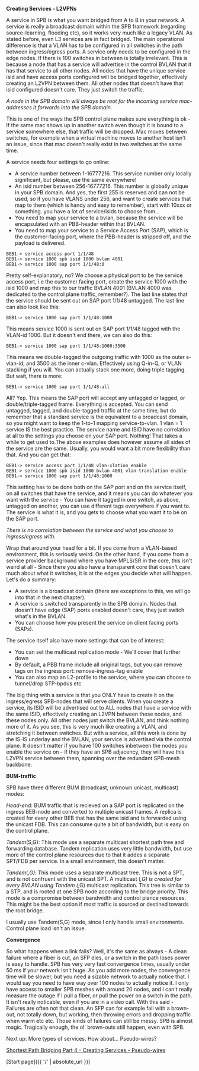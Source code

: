 **Creating Services - L2VPNs**

A service in SPB is what you want bridged from A to B in your network. A service is really a broadcast domain within the SPB framework (regarding source-learning, flooding etc), so it works very much like a legacy VLAN. As stated before, even L3 services are in fact bridged. The main operational difference is that a VLAN has to be configured in all switches in the path between ingress/egress ports. A service only needs to be configured in the edge nodes. If there is 100 switches in between is totally irrelevant. This is because a node that has a service will advertise in the control BVLAN that it has that service to all other nodes. All nodes that have the unique service isid and have access ports configured will be bridged together, effectively creating an L2VPN between them. All other nodes that doesn't have that isid configured doesn't care. They just switch the traffic.

*A node in the SPB domain will always be root for the incoming service mac-addresses it forwards into the SPB domain.* 

This is one of the ways the SPB control plane makes sure everything is ok - If the same mac shows up in another switch even though it is bound to a service somewhere else, that traffic will be dropped. Mac moves between switches, for example when a virtual machine moves to another host isn't an issue, since that mac doesn't really exist in two switches at the same time.

A service needs four settings to go online:
* A service number between 1-16777216. This service number only locally significant, but please, use the same everywhere!
* An isid number between 256-16777216. This number is globally unique in your SPB domain. And yes, the first 255 is reserved and can not be used, so if you have VLANS under 256, and want to create services that map to them (which is handy and easy to remember), start with 10xxx or something. you have a lot of service/isids to choose from...
* You need to map your service to a bvlan, because the service will be encapsulated with an PBB-header within that BVLAN.
* You need to map your service to a Service Access Port (SAP), which is the customer-facing port, where the PBB-header is stripped off, and the payload is delivered.

```
BEB1-> service access port 1/1/48
BEB1-> service 1000 spb isid 1000 bvlan 4001
BEB1-> service 1000 sap port 1/1/48:0
```
Pretty self-explanatory, no? We choose a physical port to be the service access port, i.e the customer facing port, create the service 1000 with the isid 1000 and map this to our traffic BVLAN 4001 (BVLAN 4000 was dedicated to the control plane traffic, remember?). The last line states that the service should be sent out on SAP port 1/1/48 untagged.
The last line can also look like this:

```
BEB1-> service 1000 sap port 1/1/48:1000
```

This means service 1000 is sent out on SAP port 1/1/48 tagged with the VLAN-id 1000. But it doesn't end there, we can also do this:

```
BEB1-> service 1000 sap port 1/1/48:1000:3500
```

This means we double-tagged the outgoing traffic with 1000 as the outer s-vlan-id, and 3500 as the inner c-vlan. Effectively using Q-in-Q, or VLAN stacking if you will. You can actually stack one more, doing triple tagging. But wait, there is more:

```
BEB1-> service 1000 sap port 1/1/48:all
```
All? Yep. This means the SAP port will accept any untagged or tagged, or double/triple-tagged frame. Everything is accepted. You can send untagged, tagged, and double-tagged traffic at the same time, but do remember that a standard service is the equivalent to a broadcast domain, so you might want to keep the 1-to-1 mapping service-to-vlan. 1 vlan = 1 service IS the best practice. The service name and ISID have no correlation at all to the settings you choose on your SAP port. Nothing! That takes a while to get used to.The above examples does however assume all sides of the service are the same. Usually, you would want a bit more flexibility than that. And you can get that:

```
BEB1-> service access port 1/1/48 vlan-xlation enable
BEB1-> service 1000 spb isid 1000 bvlan 4001 vlan-translation enable
BEB1-> service 1000 sap port 1/1/48:1000 
```

This setting has to be done both on the SAP port and on the service itself, on all switches that have the service, and it means you can do whatever you want with the service - You can have it tagged in one switch, as above, untagged on another, you can use different tags everywhere if you want to. The service is what it is, and you gets to choose what you want it to be on the SAP port. 

*There is no correlation between the service and what you choose to ingress/egress with.* 

Wrap that around your head for a bit. If you come from a VLAN-based environment, this is seriously weird. On the other hand, if you come from a service provider background where you have MPLS/SR in the core, this isn't weird at all - Since there you also have a transparent core that doesn't care much about what it switches, it is at the edges you decide what will happen.
Let's do a summary:

* A service is a broadcast domain (there are exceptions to this, we will go into that in the next chapter).
* A service is switched transparently in the SPB domain. Nodes that doesn't have edge (SAP) ports enabled doesn't care, they just switch what's in the BVLAN.
* You can choose how you present the service on client facing ports (SAPs).

The service itself also have more settings that can be of interest:

* You can set the multicast replication mode - We'll cover that further down
* By default, a PBB frame include all original tags, but you can remove tags on the ingress port: remove-ingress-tag enable
* You can also map an L2-profile to the service, where you can choose to tunnel/drop STP-bpdus etc

The big thing with a service is that you ONLY have to create it on the ingress/egress SPB-nodes that will serve clients. When you create a service, its ISID will be advertised out to ALL nodes that have a service with the same ISID, effectively creating an L2VPN between these nodes, and these nodes only. All other nodes just switch the BVLAN, and think nothing more of it. As you see, this is very much like creating a VLAN, and stretching it between switches. But with a service, all this work is done by the IS-IS underlay and the BVLAN, your service is advertised via the control plane. It doesn't matter if you have 100 switches inbetween the nodes you enable the service on - If they have an SPB adjacency, they will have this L2VPN service between them, spanning over the redundant SPB-mesh backbone.

**BUM-traffic**

SPB have three different BUM (broadcast, unknown unicast, multicast) modes:

*Head-end*: BUM traffic that is recieved on a SAP port is replicated on the ingress BEB-node and converted to multiple unicast frames. A replica is created for every other BEB that has the same isid and is forwarded using the unicast FDB.
This can consume quite a bit of bandwidth, but is easy on the control plane.

*Tandem*(S,G): This mode use a separate multicast shortest path tree and forwarding database. Tandem replication uses very little bandwidth, but use more of the control plane resources due to that it addes a separate SPT/FDB per service. In a small environment, this doesn't matter.

*Tandem*(*,G)*: This mode uses a separate multicast tree. This is not a SPT, and is not confruent with the unicast SPT. A multicast (*,G) is created for every BVLAN using Tandem (*,G) multicast replication. This tree is similar to a STP, and is rooted at one SPB node according to the bridge priority. This mode is a compromise between bandwidth and control plance resources. This might be the best option if most traffic is sourced or destined towards the root bridge.

I usually use Tandem(S,G) mode, since I only handle small environments. Control plane load isn't an issue.

**Convergence**

So what happens when a link fails? Well, it's the same as always - A clean failure where a fiber is cut, an SFP dies, or a switch in the path loses power is easy to handle. SPB has very very fast convergence times, usually under 50 ms if your network isn't huge. As you add more nodes, the convergence time will be slower, but you need a sizable network to actually notice that. I would say you need to have way over 100 nodes to actually notice it. I only have access to smaller SPB meshes with around 20 nodes, and I can't really measure the outage if I pull a fiber, or pull the power on a switch in the path. It isn't really noticable, even if you are in a video call. With this said - Failures are often not that clean. An SFP can for example fail with a brown-out, not totally down, but working, then throwing errors and dropping traffic when warm etc etc. Those kinds of failures can still be messy. SPB is almost magic. Tragically enough, the ol' brown-outs still happen, even with SPB.

Next up: More types of services. How about... Pseudo-wires?

[Shortest Path Bridging Part 4 - Creating Services - Pseudo-wires](https://networkundertaker.com/2023/04/12/Shortest-Path-Bridging-part-4.html)

[Start page]({{ '/' | absolute_url }})
